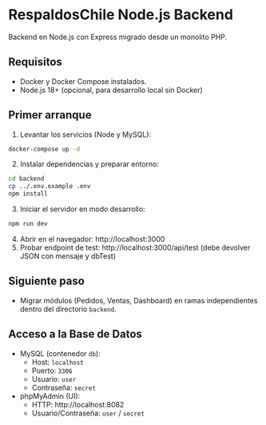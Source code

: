 # RespaldosChile Node.js Backend
Backend en Node.js con Express migrado desde un monolito PHP.

## Requisitos
- Docker y Docker Compose instalados.
- Node.js 18+ (opcional, para desarrollo local sin Docker)

## Primer arranque
1. Levantar los servicios (Node y MySQL):
```bash
docker-compose up -d
```
2. Instalar dependencias y preparar entorno:
```bash
cd backend
cp ../.env.example .env
npm install
```
3. Iniciar el servidor en modo desarrollo:
```bash
npm run dev
```
4. Abrir en el navegador: http://localhost:3000
5. Probar endpoint de test: http://localhost:3000/api/test (debe devolver JSON con mensaje y dbTest)

## Siguiente paso
 - Migrar módulos (Pedidos, Ventas, Dashboard) en ramas independientes dentro del directorio `backend`.

## Acceso a la Base de Datos

- MySQL (contenedor `db`):
  - Host: `localhost`
  - Puerto: `3306`
  - Usuario: `user`
  - Contraseña: `secret`
- phpMyAdmin (UI):
  - HTTP: http://localhost:8082
  - Usuario/Contraseña: `user` / `secret`